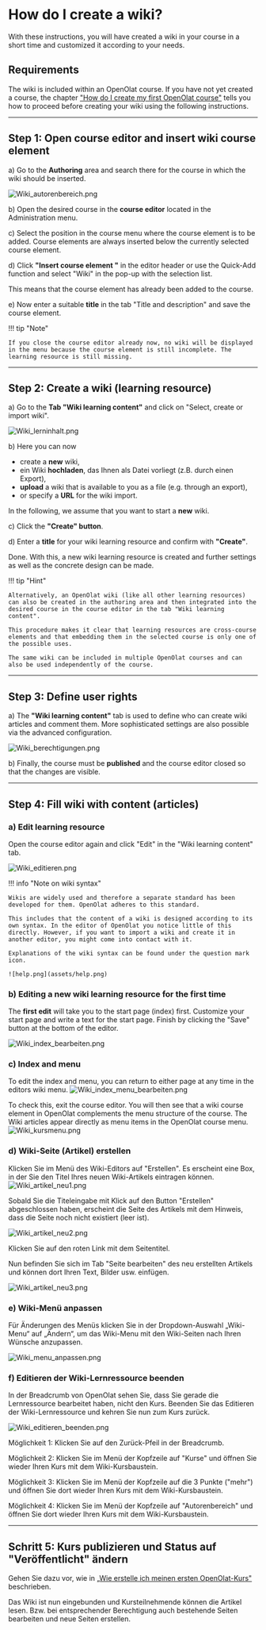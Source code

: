 # How do I create a wiki?

With these instructions, you will have created a wiki in your course in a short time and customized it according to your needs.

##  Requirements

The wiki is included within an OpenOlat course. If you have not yet created a course, the chapter ["How do I create my first OpenOlat course"](../my_first_course/my_first_course.md) tells you how to proceed before creating your wiki using the following instructions.

---

## Step 1: Open course editor and insert wiki course element 

a) Go to the **Authoring** area and search there for the course in which the wiki should be inserted.

![Wiki_autorenbereich.png](assets/Wiki_autorenbereich.png)  
   
b) Open the desired course in the **course editor** located in the Administration menu.

c) Select the position in the course menu where the course element is to be added. Course elements are always inserted below the currently selected course element.

d) Click **"Insert course element "** in the editor header or use the Quick-Add function and select "Wiki" in the pop-up with the selection list.

This means that the course element has already been added to the course.

e) Now enter a suitable **title** in the tab "Title and description" and save the course element.

!!! tip "Note"

    If you close the course editor already now, no wiki will be displayed in the menu because the course element is still incomplete. The learning resource is still missing.

---

## Step 2: Create a wiki (learning resource) 
  
a) Go to the <b>Tab "Wiki learning content"</b> and click on "Select, create or import wiki".

![Wiki_lerninhalt.png](assets/Wiki_lerninhalt.png)  

b) Here you can now

* create a **new** wiki,
* ein Wiki **hochladen**, das Ihnen als Datei vorliegt (z.B. durch einen Export),
* **upload** a wiki that is available to you as a file (e.g. through an export),
* or specify a **URL** for the wiki import.

In the following, we assume that you want to start a **new** wiki.
  
c) Click the **"Create" button**.

d) Enter a **title** for your wiki learning resource and confirm with <b>"Create"</b>.

Done. With this, a new wiki learning resource is created and further settings as well as the concrete design can be made.

!!! tip "Hint"

    Alternatively, an OpenOlat wiki (like all other learning resources) can also be created in the authoring area and then integrated into the desired course in the course editor in the tab "Wiki learning content". 
    
    This procedure makes it clear that learning resources are cross-course elements and that embedding them in the selected course is only one of the possible uses. 
    
    The same wiki can be included in multiple OpenOlat courses and can also be used independently of the course.

---

## Step 3: Define user rights 

a) The **"Wiki learning content"** tab is used to define who can create wiki articles and comment them. 
More sophisticated settings are also possible via the advanced configuration.

![Wiki_berechtigungen.png](assets/Wiki_berechtigungen.png)  

b) Finally, the course must be **published** and the course editor closed so that the changes are visible.

---

## Step 4: Fill wiki with content (articles) 

### a) Edit learning resource

Open the course editor again and click "Edit" in the "Wiki learning content" tab.

![Wiki_editieren.png](assets/Wiki_editieren.png) 

!!! info "Note on wiki syntax"

    Wikis are widely used and therefore a separate standard has been developed for them. OpenOlat adheres to this standard. 
    
    This includes that the content of a wiki is designed according to its own syntax. In the editor of OpenOlat you notice little of this directly. However, if you want to import a wiki and create it in another editor, you might come into contact with it.
    
    Explanations of the wiki syntax can be found under the question mark icon.

    ![help.png](assets/help.png)  


### b) Editing a new wiki learning resource for the first time

The **first edit** will take you to the start page (index) first. Customize your start page and write a text for the start page.
Finish by clicking the "Save" button at the bottom of the editor.

![Wiki_index_bearbeiten.png](assets/Wiki_index_bearbeiten.png)

### c) Index and menu

To edit the index and menu, you can return to either page at any time in the editors wiki menu.
![Wiki_index_menu_bearbeiten.png](assets/Wiki_index_menu_bearbeiten.png)

To check this, exit the course editor. You will then see that a wiki course element in OpenOlat complements the menu structure of the course. The Wiki articles appear directly as menu items in the OpenOlat course menu.
![Wiki_kursmenu.png](assets/Wiki_kursmenu1.png)

### d) Wiki-Seite (Artikel) erstellen

Klicken Sie im Menü des Wiki-Editors auf "Erstellen". Es erscheint eine Box, in der Sie den Titel Ihres neuen Wiki-Artikels eintragen können.
![Wiki_artikel_neu1.png](assets/Wiki_artikel_neu1.png)

Sobald Sie die Titeleingabe mit Klick auf den Button "Erstellen" abgeschlossen haben, erscheint die Seite des Artikels mit dem Hinweis, dass die Seite noch nicht existiert (leer ist).

![Wiki_artikel_neu2.png](assets/Wiki_artikel_neu2.png)

Klicken Sie auf den roten Link mit dem Seitentitel.

Nun befinden Sie sich im Tab "Seite bearbeiten" des neu erstellten Artikels und können dort Ihren Text, Bilder usw. einfügen.

![Wiki_artikel_neu3.png](assets/Wiki_artikel_neu3.png)


### e) Wiki-Menü anpassen

Für Änderungen des Menüs klicken Sie in der Dropdown-Auswahl „Wiki-Menu“ auf „Ändern“, um das Wiki-Menu mit den Wiki-Seiten nach Ihren Wünsche anzupassen.

![Wiki_menu_anpassen.png](assets/Wiki_menu_anpassen.png)


### f) Editieren der Wiki-Lernressource beenden

In der Breadcrumb von OpenOlat sehen Sie, dass Sie gerade die Lernressource bearbeitet haben, nicht den Kurs. Beenden Sie das Editieren der Wiki-Lernressource und kehren Sie nun zum Kurs zurück.

![Wiki_editieren_beenden.png](assets/Wiki_editieren_beenden.png)

Möglichkeit 1: Klicken Sie auf den Zurück-Pfeil in der Breadcrumb.

Möglichkeit 2: Klicken Sie im Menü der Kopfzeile auf "Kurse" und öffnen Sie wieder Ihren Kurs mit dem Wiki-Kursbaustein.

Möglichkeit 3: Klicken Sie im Menü der Kopfzeile auf die 3 Punkte ("mehr") und öffnen Sie dort wieder Ihren Kurs mit dem Wiki-Kursbaustein.

Möglichkeit 4: Klicken Sie im Menü der Kopfzeile auf "Autorenbereich" und öffnen Sie dort wieder Ihren Kurs mit dem Wiki-Kursbaustein.

---

## Schritt 5: Kurs publizieren und Status auf "Veröffentlicht" ändern  
  
Gehen Sie dazu vor, wie in [„Wie erstelle ich meinen ersten OpenOlat-Kurs"](../my_first_course/my_first_course.de.md) beschrieben.

Das Wiki ist nun eingebunden und Kursteilnehmende können die Artikel lesen. Bzw. bei entsprechender Berechtigung auch bestehende Seiten bearbeiten und neue Seiten erstellen.
